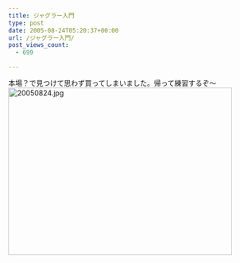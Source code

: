 ```yaml
---
title: ジャグラー入門
type: post
date: 2005-08-24T05:20:37+00:00
url: /ジャグラー入門/
post_views_count:
  - 699

---
```

本場？で見つけて思わず買ってしまいました。帰って練習するぞ〜<img src="https://i2.wp.com/jqinglong.html.xdomain.jp/bimg/20050824.jpg?resize=450%2C337" alt="20050824.jpg" width="450" height="337" border="0" data-recalc-dims="1" />